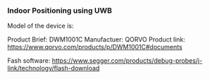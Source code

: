 ### Indoor Positioning using UWB

Model of the device is:

Product Brief: DWM1001C
Manufactuer: QORVO
Product link: https://www.qorvo.com/products/p/DWM1001C#documents

Fash software: https://www.segger.com/products/debug-probes/j-link/technology/flash-download